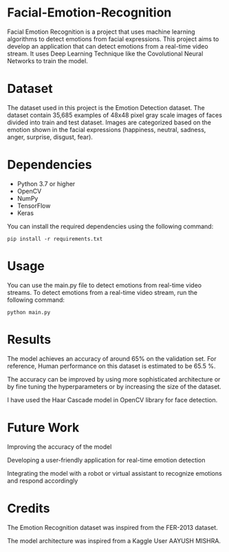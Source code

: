 # Facial-Emotion-Recognition

Facial Emotion Recognition is a project that uses machine learning algorithms to detect emotions from facial expressions. This project aims to develop an application that can detect emotions from a real-time video stream. It uses Deep Learning Technique like the Covolutional Neural Networks to train the model.

# Dataset
The dataset used in this project is the Emotion Detection dataset. The dataset contain 35,685 examples of 48x48 pixel gray scale images of faces divided into train and test dataset. Images are categorized based on the emotion shown in the facial expressions (happiness, neutral, sadness, anger, surprise, disgust, fear).

# Dependencies
- Python 3.7 or higher
- OpenCV
- NumPy
- TensorFlow
- Keras

You can install the required dependencies using the following command:

`pip install -r requirements.txt`

# Usage
You can use the main.py file to detect emotions from real-time video streams. To detect emotions from a real-time video stream, run the following command:

`python main.py`

# Results
The model achieves an accuracy of around 65% on the validation set. For reference, Human performance on this dataset is estimated to be 65.5 %.

The accuracy can be improved by using more sophisticated architecture or by fine tuning the hyperparameters or by increasing the size of the dataset. 

I have used the Haar Cascade model in OpenCV library for face detection.

# Future Work
Improving the accuracy of the model

Developing a user-friendly application for real-time emotion detection

Integrating the model with a robot or virtual assistant to recognize emotions and respond accordingly

# Credits
The Emotion Recognition dataset was inspired from the FER-2013 dataset.

The model architecture was inspired from a Kaggle User AAYUSH MISHRA.
